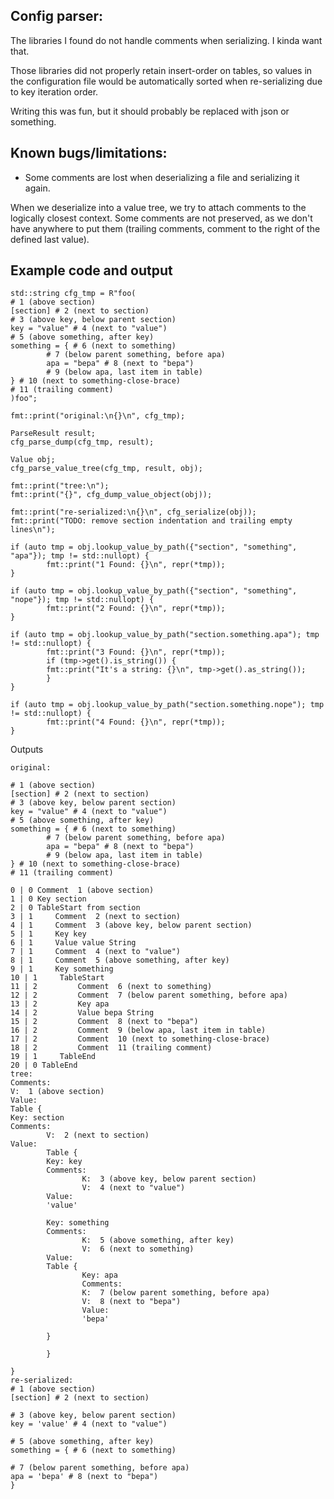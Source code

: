 Config parser:
--------------

The libraries I found do not handle comments when serializing. I kinda want that.

Those libraries did not properly retain insert-order on tables, so values in the
configuration file would be automatically sorted when re-serializing due to key
iteration order.

Writing this was fun, but it should probably be replaced with json or something.

Known bugs/limitations:
-----------------------

* Some comments are lost when deserializing a file and serializing it again.

When we deserialize into a value tree, we try to attach comments to the
logically closest context. Some comments are not preserved, as we don't
have anywhere to put them (trailing comments, comment to the right of the defined last
value).


Example code and output
-----------------------

    std::string cfg_tmp = R"foo(
    # 1 (above section)
    [section] # 2 (next to section)
    # 3 (above key, below parent section)
    key = "value" # 4 (next to "value")
    # 5 (above something, after key)
    something = { # 6 (next to something)
            # 7 (below parent something, before apa)
            apa = "bepa" # 8 (next to "bepa")
            # 9 (below apa, last item in table)
    } # 10 (next to something-close-brace)
    # 11 (trailing comment)
    )foo";

    fmt::print("original:\n{}\n", cfg_tmp);

    ParseResult result;
    cfg_parse_dump(cfg_tmp, result);

    Value obj;
    cfg_parse_value_tree(cfg_tmp, result, obj);

    fmt::print("tree:\n");
    fmt::print("{}", cfg_dump_value_object(obj));

    fmt::print("re-serialized:\n{}\n", cfg_serialize(obj));
    fmt::print("TODO: remove section indentation and trailing empty lines\n");

    if (auto tmp = obj.lookup_value_by_path({"section", "something", "apa"}); tmp != std::nullopt) {
            fmt::print("1 Found: {}\n", repr(*tmp));
    }

    if (auto tmp = obj.lookup_value_by_path({"section", "something", "nope"}); tmp != std::nullopt) {
            fmt::print("2 Found: {}\n", repr(*tmp));
    }

    if (auto tmp = obj.lookup_value_by_path("section.something.apa"); tmp != std::nullopt) {
            fmt::print("3 Found: {}\n", repr(*tmp));
            if (tmp->get().is_string()) {
            fmt::print("It's a string: {}\n", tmp->get().as_string());
            }
    }

    if (auto tmp = obj.lookup_value_by_path("section.something.nope"); tmp != std::nullopt) {
            fmt::print("4 Found: {}\n", repr(*tmp));
    }


Outputs

    original:

    # 1 (above section)
    [section] # 2 (next to section)
    # 3 (above key, below parent section)
    key = "value" # 4 (next to "value")
    # 5 (above something, after key)
    something = { # 6 (next to something)
            # 7 (below parent something, before apa)
            apa = "bepa" # 8 (next to "bepa")
            # 9 (below apa, last item in table)
    } # 10 (next to something-close-brace)
    # 11 (trailing comment)
    
    0 | 0 Comment  1 (above section) 
    1 | 0 Key section 
    2 | 0 TableStart from section 
    3 | 1     Comment  2 (next to section) 
    4 | 1     Comment  3 (above key, below parent section) 
    5 | 1     Key key 
    6 | 1     Value value String
    7 | 1     Comment  4 (next to "value") 
    8 | 1     Comment  5 (above something, after key) 
    9 | 1     Key something 
    10 | 1     TableStart  
    11 | 2         Comment  6 (next to something) 
    12 | 2         Comment  7 (below parent something, before apa) 
    13 | 2         Key apa 
    14 | 2         Value bepa String
    15 | 2         Comment  8 (next to "bepa") 
    16 | 2         Comment  9 (below apa, last item in table) 
    17 | 2         Comment  10 (next to something-close-brace) 
    18 | 2         Comment  11 (trailing comment) 
    19 | 1     TableEnd  
    20 | 0 TableEnd  
    tree:
    Comments:
    V:  1 (above section)
    Value:
    Table {
    Key: section
    Comments:
            V:  2 (next to section)
    Value:
            Table {
            Key: key
            Comments:
                    K:  3 (above key, below parent section)
                    V:  4 (next to "value")
            Value:
            'value'

            Key: something
            Comments:
                    K:  5 (above something, after key)
                    V:  6 (next to something)
            Value:
            Table {
                    Key: apa
                    Comments:
                    K:  7 (below parent something, before apa)
                    V:  8 (next to "bepa")
                    Value:
                    'bepa'

            }

            }

    }
    re-serialized:
    # 1 (above section)
    [section] # 2 (next to section)

    # 3 (above key, below parent section)
    key = 'value' # 4 (next to "value")

    # 5 (above something, after key)
    something = { # 6 (next to something)

    # 7 (below parent something, before apa)
    apa = 'bepa' # 8 (next to "bepa")
    }

